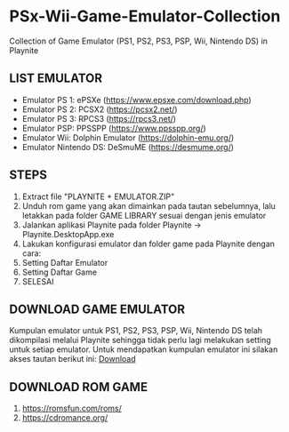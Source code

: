 # PSx-Wii-Game-Emulator-Collection
Collection of Game Emulator (PS1, PS2, PS3, PSP, Wii, Nintendo DS) in Playnite

## LIST EMULATOR
- Emulator PS 1: ePSXe (https://www.epsxe.com/download.php)
- Emulator PS 2: PCSX2 (https://pcsx2.net/)
- Emulator PS 3: RPCS3 (https://rpcs3.net/)
- Emulator PSP: PPSSPP (https://www.ppsspp.org/)
- Emulator Wii: Dolphin Emulator (https://dolphin-emu.org/)
- Emulator Nintendo DS: DeSmuME (https://desmume.org/)

## STEPS
1. Extract file "PLAYNITE + EMULATOR.ZIP"
2. Unduh rom game yang akan dimainkan pada tautan sebelumnya, lalu letakkan pada folder GAME LIBRARY sesuai dengan jenis emulator
3. Jalankan aplikasi Playnite pada folder Playnite -> Playnite.DesktopApp.exe
4. Lakukan konfigurasi emulator dan folder game pada Playnite dengan cara:
5. Setting Daftar Emulator
6. Setting Daftar Game
7. SELESAI

## DOWNLOAD GAME EMULATOR
Kumpulan emulator untuk PS1, PS2, PS3, PSP, Wii, Nintendo DS telah dikompilasi melalui Playnite sehingga tidak perlu lagi melakukan setting untuk setiap emulator. Untuk mendapatkan kumpulan emulator ini silakan akses tautan berikut ini: [Download](https://produk.mayar.link/catalog/peta-indonesia-terbaru-38-provinsi-format-svg-high-ammcharts)

## DOWNLOAD ROM GAME
1. https://romsfun.com/roms/
2. https://cdromance.org/
